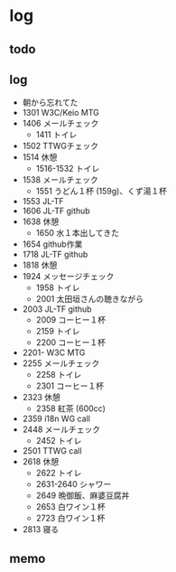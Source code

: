 #  log

## todo


## log

- 朝から忘れてた
- 1301 W3C/Keio MTG
- 1406 メールチェック
  - 1411 トイレ
- 1502 TTWGチェック
- 1514 休憩
  - 1516-1532 トイレ
- 1538 メールチェック
  - 1551 うどん１杯 (159g)、くず湯１杯
- 1553 JL-TF
- 1606 JL-TF github
- 1638 休憩
  - 1650 水１本出してきた
- 1654 github作業
- 1718 JL-TF github
- 1818 休憩
- 1924 メッセージチェック
  - 1958 トイレ
  - 2001 太田垣さんの聴きながら
- 2003 JL-TF github
  - 2009 コーヒー１杯
  - 2159 トイレ
  - 2200 コーヒー１杯
- 2201- W3C MTG
- 2255 メールチェック
  - 2258 トイレ
  - 2301 コーヒー１杯
- 2323 休憩
  - 2358 紅茶 (600cc)
- 2359 i18n WG call
- 2448 メールチェック
  - 2452 トイレ
- 2501 TTWG call
- 2618 休憩
  - 2622 トイレ
  - 2631-2640 シャワー
  - 2649 晩御飯、麻婆豆腐丼
  - 2653 白ワイン１杯
  - 2723 白ワイン１杯
- 2813 寝る

## memo

